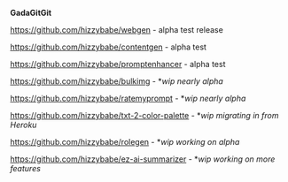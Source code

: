 **GadaGitGit**

https://github.com/hizzybabe/webgen - alpha test release

https://github.com/hizzybabe/contentgen - alpha test

https://github.com/hizzybabe/promptenhancer - alpha test

https://github.com/hizzybabe/bulkimg - **wip nearly alpha*

https://github.com/hizzybabe/ratemyprompt - **wip nearly alpha*

https://github.com/hizzybabe/txt-2-color-palette - **wip migrating in from Heroku*

https://github.com/hizzybabe/rolegen - **wip working on alpha*

https://github.com/hizzybabe/ez-ai-summarizer - **wip working on more features*
